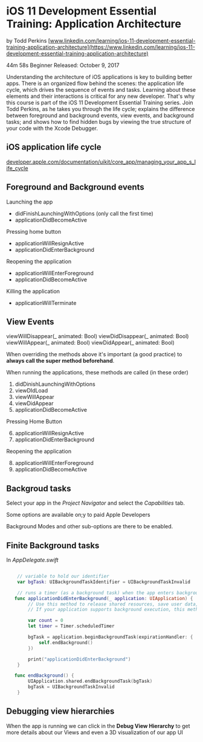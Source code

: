 # iOS 11 Development Essential Training: Application Architecture

by Todd Perkins
[www.linkedin.com/learning/ios-11-development-essential-training-application-architecture](https://www.linkedin.com/learning/ios-11-development-essential-training-application-architecture)

44m 58s  Beginner  Released: October 9, 2017

Understanding the architecture of iOS applications is key to building better apps. There is an organized flow behind the scenes: the application life cycle, which drives the sequence of events and tasks. Learning about these elements and their interactions is critical for any new developer. That's why this course is part of the iOS 11 Development Essential Training series. Join Todd Perkins, as he takes you through the life cycle; explains the difference between foreground and background events, view events, and background tasks; and shows how to find hidden bugs by viewing the true structure of your code with the Xcode Debugger.

## iOS application life cycle

[developer.apple.com/documentation/uikit/core_app/managing_your_app_s_life_cycle](https://developer.apple.com/documentation/uikit/core_app/managing_your_app_s_life_cycle)

## Foreground and Background events

Launching the app

* didFinishLaunchingWithOptions (only call the first time)
* applicationDidBecomeActive

Pressing home button

* applicationWillResignActive
* applicationDidEnterBackground

Reopening the application

* applicationWillEnterForeground
* applicationDidBecomeActive

Killing the application

* applicationWillTerminate

## View Events

viewWillDisappear(_ animated: Bool)
viewDidDisappear(_ animated: Bool)
viewWillAppear(_ animated: Bool)
viewDidAppear(_ animated: Bool)

When overriding the methods above it's important (a good practice) to **always call the super method beforehand**.

When running the applications, these methods are called (in these order)

1. didDinishLaunchingWithOptions
2. viewDIdLoad
3. viewWillAppear
4. viewDidAppear
5. applicationDidBecomeActive

Pressing Home Button

6. applicationWillResignActive
7. applicationDidEnterBackground

Reopening the application

8. applicationWillEnterForeground
9. applicationDidBecomeActive

## Backgroud tasks

Select your app in the *Project Navigator* and select the *Capabilities* tab.

Some options are available on;y to paid Apple Developers

Background Modes and other sub-options are there to be enabled.

## Finite Background tasks

In *AppDelegate.swift*

```swift

    // variable to hold our identifier
    var bgTask: UIBackgroundTaskIdentifier = UIBackgroundTaskInvalid

    // runs a timer (as a background task) when the app enters background
   func applicationDidEnterBackground(_ application: UIApplication) {
        // Use this method to release shared resources, save user data, invalidate timers, and store enough application state information to restore your application to its current state in case it is terminated later.
        // If your application supports background execution, this method is called instead of applicationWillTerminate: when the user quits.

        var count = 0
        let timer = Timer.scheduledTimer

        bgTask = application.beginBackgroundTask(expirationHandler: {
            self.endBackground()
        })

        print("applicationDidEnterBackground")
    }

   func endBackground() {
        UIApplication.shared.endBackgroundTask(bgTask)
        bgTask = UIBackgroundTaskInvalid
    }

```

## Debugging view hierarchies

When the app is running we can click in the **Debug View Hierarchy** to get more details about our Views and even a 3D visualization of our app UI
